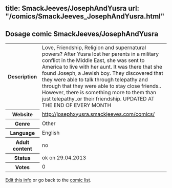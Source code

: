 title: SmackJeeves/JosephAndYusra
url: "/comics/SmackJeeves_JosephAndYusra.html"
---
Dosage comic SmackJeeves/JosephAndYusra
-----------------------------------------

<p id="msg"></p>
<script type="text/javascript">
if (window.location.search === '?edit_info_mail=sent_ok') {
  var elem = document.getElementById("msg");
  elem.innerHTML = 'Edited information sucessfully sent.';
  elem.className = 'ok';
}
</script>
<table class="comicinfo">
<tr>
<th>Description</th><td>Love, Friendship, Religion and supernatural powers? After Yusra lost her parents in a military conflict in the Middle East, she was sent to America to live with her aunt. It was there that she found Joseph, a Jewish boy. They discovered that they were able to talk through telepathy and through that they were able to stay close friends.. However, there is something more to them than just telepathy..or their friendship. UPDATED AT THE END OF EVERY MONTH</td>
</tr>
<tr>
<th>Website</th><td><a href="http://josephxyusra.smackjeeves.com/comics/">http://josephxyusra.smackjeeves.com/comics/</a></td>
</tr>
<tr>
<th>Genre</th><td>Other</td>
</tr>
<tr>
<th>Language</th><td>English</td>
</tr>
<tr>
<th>Adult content</th><td>no</td>
</tr>
<tr>
<th>Status</th><td>ok on 29.04.2013</td>
</tr>
<tr>
<th>Votes</th><td>0</td>
</tr>
</table>

[Edit this info](SmackJeeves_JosephAndYusra_edit.html) or go back to the [comic list](../comic-index.html).
